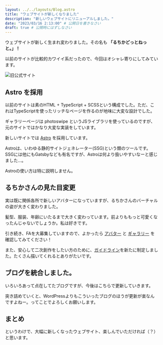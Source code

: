 ```yaml
---
layout: ../../layouts/Blog.astro
title: "ウェブサイトが新しくなりました"
description: "新しいウェブサイトにリニューアルしました。"
date: "2023/03/16 2:13:00" # 公開日を書きなさい
draft: true # 公開時にはずしなさい
---
```


ウェブサイトが新しく生まれ変わりました。その名も **「るちかどっとねっと。」！**

以前のサイトが比較的カワイイ系だったので、今回はオシャレ寄りにしてみています。

![旧公式サイト](/blog/1st-lutica-net-ss.png)

## Astro を採用

以前のサイトは素のHTML + TypeScript + SCSSという構成でした。ただ、これはTypeScriptを使ったリッチなページを作るのが地味に大変な設計でした。

ギャラリーページは photoswipe というJSライブラリを使っているのですが、元のサイトではかなり大変な実装をしています。

新しいサイトでは [Astro](https://astro.build) を採用しています。

Astroは、いわゆる静的サイトジェネレーター(SSG)という類のツールです。SSGには他にもGatsbyなども有名ですが、Astroは何より扱いやすいなーと感じました…。

Astroの使い方は特に説明しません。

## るちかさんの見た目変更

実は既に関係各所で新しいアバターになっていますが、るちかさんのバーチャルの姿が大きく変わりました。

髪型、服装、年齢にいたるまで大きく変わっています。前よりももっと可愛くなったんじゃないでしょうか。私は好きです。

引き続き、FAを大募集していますので、よかったら [アバター](/avatar) と [ギャラリー](/gallery) を確認してみてください！

また、安心して二次創作をしたい方のために、[ガイドライン](/avatar#キャラクター使用ガイドライン)を新たに制定しました。たくさん描いてくれるとありがたいです。

## ブログを統合しました。

いろいろあって点在してたブログですが、今後はこちらで更新していきます。

突き詰めていくと、WordPressよりもこういったブログのほうが更新が楽なんですよねー。ってことでよろしくお願いします。

## まとめ

というわけで、大幅に新しくなったウェブサイト、楽しんでいただければ（？）と思います。
